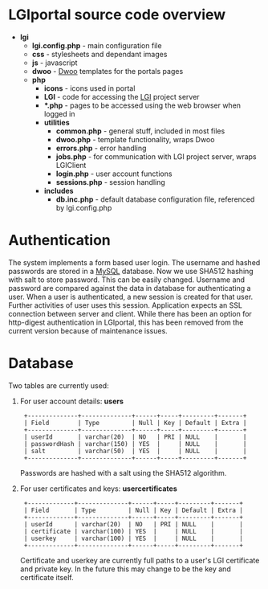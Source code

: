 LGIportal source code overview
==============================

* **lgi**
  * **lgi.config.php** - main configuration file
  * **css** - stylesheets and dependant images
  * **js** - javascript
  * **dwoo** - [Dwoo][] templates for the portals pages
  * **php** 
     * **icons** - icons used in portal
     * **LGI** - code for accessing the [LGI][] project server
     * **\*.php** - pages to be accessed using the web browser when logged in
     * **utilities** 
         * **common.php** - general stuff, included in most files
         * **dwoo.php** - template functionality, wraps Dwoo
         * **errors.php** - error handling
         * **jobs.php** - for communication with LGI project server, wraps LGIClient
         * **login.php** - user account functions
         * **sessions.php** - session handling
     * **includes**
        * **db.inc.php** - default database configuration file, referenced by
           lgi.config.php


Authentication
==============

The system implements a form based user login. The username and hashed
passwords are stored in a [MySQL][] database. Now we use SHA512 hashing with
salt to store password. This can be easily changed. Username and password are
compared against the data in database for authenticating a user. When a user is
authenticated, a new session is created for that user. Further activities of
user uses this session. Application expects an SSL connection between server
and client.
While there has been an option for http-digest authentication in LGIportal,
this has been removed from the current version because of maintenance issues.


Database
========

Two tables are currently used:

1. For user account details: **users**

        +--------------+--------------+------+-----+---------+-------+
        | Field        | Type         | Null | Key | Default | Extra |
        +--------------+--------------+------+-----+---------+-------+
        | userId       | varchar(20)  | NO   | PRI | NULL    |       | 
        | passwordHash | varchar(150) | YES  |     | NULL    |       | 
        | salt         | varchar(50)  | YES  |     | NULL    |       | 
        +--------------+--------------+------+-----+---------+-------+
   Passwords are hashed with a salt using the SHA512 algorithm.
     

2. For user certificates and keys: **usercertificates**

        +-------------+--------------+------+-----+---------+-------+
        | Field       | Type         | Null | Key | Default | Extra |
        +-------------+--------------+------+-----+---------+-------+
        | userId      | varchar(20)  | NO   | PRI | NULL    |       | 
        | certificate | varchar(100) | YES  |     | NULL    |       | 
        | userkey     | varchar(100) | YES  |     | NULL    |       | 
        +-------------+--------------+------+-----+---------+-------+
   Certificate and userkey are currently full paths to a user's LGI
   certificate and private key. In the future this may change to be
   the key and certificate itself.


[Dwoo]: http://www.dwoo.org/
[MySQL]: http://www.mysql.org/
[LGI]: http://gliteui.wks.gorlaeus.net/LGI/


